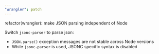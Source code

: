 ```yaml
---
"wrangler": patch
---
```


refactor(wrangler): make JSON parsing independent of Node

Switch `jsonc-parser` to parse json:

- `JSON.parse()` exception messages are not stable across Node versions
- While `jsonc-parser` is used, JSONC specific syntax is disabled
